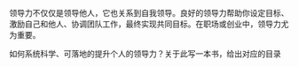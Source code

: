 领导力不仅仅是领导他人，它也关系到自我领导。良好的领导力帮助你设定目标、激励自己和他人、协调团队工作，最终实现共同目标。在职场或创业中，领导力尤为重要。

如何系统科学、可落地的提升个人的领导力？关于此写一本书，给出对应的目录